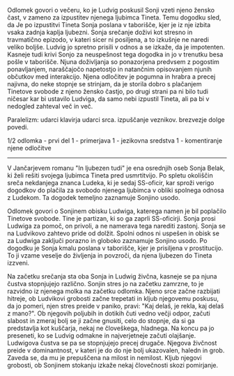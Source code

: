 Odlomek govori o večeru, ko je Ludvig poskusil Sonji vzeti njeno žensko čast, v zameno za izpustitev njenega ljubimca Tineta. Temu dogodku sled, da Je po izpustitvi Tineta Sonja poslana v taborišče, kjer je iz nje izbita vsaka zadnja kaplja ljubezni.
Sonja srečanje doživi kot stresno in travmatično epizodo, v kateri sicer ni posiljena, a to izkušnje ne naredi veliko boljše.
Ludvig jo spretno prisili v odnos a se izkaže, da je impotenten. Kasneje tudi krivi Sonjo za neuspešnost tega dogodka in jo v trenutku besa pošle v taborišče.
Njuna doživljanja so ponazorjena predvsem z pogostim ponavljanjem, naraščajočo napetostjo in natančnim opisovanjem njunih občutkov med interakcijo.
Njena odločitev je pogumna in hrabra a precej najivna, do neke stopnje se strinjam, da je storila dobro s plačanjem Tinetove svobode z njeno žensko častjo, po drugi strani pa ni bilo tudi ničesar kar bi ustavilo Ludviga, da samo nebi izpustil Tineta, ali pa bi v nedogled zahteval več in več.

Paralelizm: udarci klavirja udarci srca.
izpuščanje veznikov. brezvezje
dolge povedi.



1/2 odlomka - prvi del
1 - primerjava
1 - jezikovna sredstva
1 - komentiranje njene odločitve






---
V Jančarjevem romanu "In ljubezen tudi" 
je ena osrednjih oseb Sonja Belak, ki želi rešiti svojega ljubimca Tineta pred usmrtitvijo. Po spletu okoliščin sreča nekdanjega znanca Ludeka, ki je sedaj SS-oficir, kar sproži verigo dogodkov do plačila za svobodo njenega ljubimca v obliki spolnega odnosa z Ludekom. Ta dogodek temeljno zaznamuje Sonjino usodo.

Odlomek govori o Sonjinem obisku Ludwiga, katerega namen je bil poplačilo Tinetove svobode. Tine je partizan, ki so ga zaprli SS-oficirji. Sonja prosi Ludwiga za pomoč, on privoli, a ne namerava tega narediti zastonj. Sonja se na Ludvikovo zahtevo pride od dolžit. Spolni odnos ni uspešen in obisk se za Ludwiga zaključi porazno in globoko zaznamuje Sonjino usodo. Po dogodku je Sonja kmalu poslana v taborišče, kjer je prisiljena v prostitucijo. To ji vzame veselje do življenja in povzroči, da njena ljubezen do Tineta izzveni.

Na začetku srečanja sta oba Sonja in Ludwig živčna, kasneje se pa njuna čustva stopnjujejo različno. Sonjin stres jo na začetku zamrzne, to je razvidno iz njenega molka na začetku odlomka. Njeno srce začne razbijati hitreje, ob Ludvikovi grobosti začne trepetati in kljub njegovemu poskusu, da jo pomeri, njen stres preide v paniko, pravi: "Kaj delaš, je rekla, kaj delaš z mano?". Ob njegovih poljubih in dotikih čuti vedno večji odpor, začuti slabost in zmeraj bolj se ji začne gnusiti, celo do stopnje, da si ga predstavlja kot kuščarja, nekaj ne človeškega, hladnega. Na koncu pa jo preseneti, ko se Ludvig odmakne in najverjetneje začuti olajšanje. Ludwigova čustva se pa se stopnjujejo precej drugače. Njegova živčnost preide v dominantnost, v kateri je do do nje bolj ukazovalen, haledn in grob. Zaveda se, da mu je prepuščena na milost in nemilost. Kljub njegovi grobosti, ob Sonjinem stokanju izkaže nekaj človečnosti skozi pomirjanje.